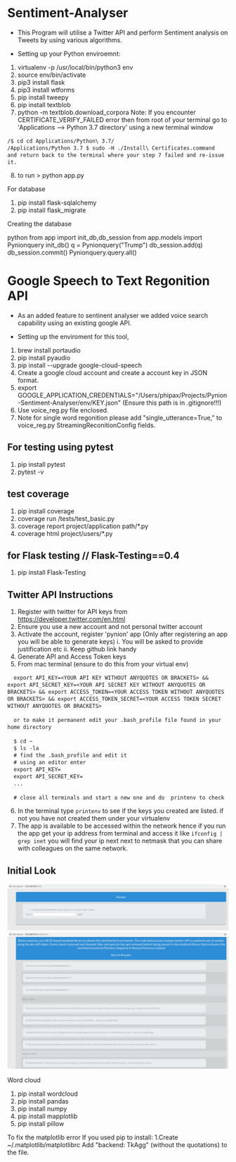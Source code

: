 # Sentiment-Analyser

- This Program will utilise a Twitter API and perform Sentiment analysis on Tweets by using various algorithms.

- Setting up your Python enviroemnt:
1. virtualenv -p /usr/local/bin/python3 env
2. source env/bin/activate
3. pip3 install flask
4. pip3 install wtforms
5. pip install tweepy
6. pip install textblob
7. python -m textblob.download_corpora
  Note: If you encounter CERTIFICATE_VERIFY_FAILED error then
  from root of your terminal go to 'Applications --> Python 3.7 directory' using a new terminal window
  ```
  /$ cd cd Applications/Python\ 3.7/
  /Applications/Python 3.7 $ sudo -H ./Install\ Certificates.command
  and return back to the terminal where your step 7 failed and re-issue it.
  ```
8. to run > python app.py


For database

1. pip install flask-sqlalchemy
2. pip install flask_migrate

Creating the database

python
from app import init_db,db_session
from app.models import Pynionquery
init_db()
q = Pynionquery("Trump")
db_session.add(q)
db_session.commit()
Pynionquery.query.all()

# Google Speech to Text Regonition API

- As an added feature to sentinent analyser we added voice search capability using an existing google API.

- Setting up the enviroment for this tool,

1. brew install portaudio
2. pip install pyaudio
3. pip install --upgrade google-cloud-speech
4. Create a google cloud account and create a account key in JSON format.
5. export GOOGLE_APPLICATION_CREDENTIALS="/Users/phipax/Projects/Pynion-Sentiment-Analyser/env/KEY.json"  (Ensure this path is in .gitignore!!!)
6. Use voice_reg.py file enclosed.
7. Note for single word regonition please add "single_utterance=True," to voice_reg.py StreamingReconitionConfig fields.


For testing using pytest
-------------------------
1. pip install pytest
2. pytest -v

test coverage
--------------
1. pip install coverage
2. coverage run /tests/test_basic.py
3. coverage report project/application path/*.py
4. coverage html project/users/*.py

for Flask testing // Flask-Testing==0.4
----------------------------------------
1. pip install Flask-Testing

Twitter API Instructions
------------------------
1. Register with twitter for API keys from https://developer.twitter.com/en.html
2. Ensure you use a new account and not personal twitter account
3. Activate the account, register 'pynion' app (Only after registering an app you will be able to generate keys)
  i. You will be asked to provide justification etc
  ii. Keep github link handy
4. Generate API and Access Token keys
5. From mac terminal (ensure to do this from your virtual env)
```
  export API_KEY=<YOUR API KEY WITHOUT ANYQUOTES OR BRACKETS> && export API_SECRET_KEY=<YOUR API SECRET KEY WITHOUT ANYQUOTES OR BRACKETS> && export ACCESS_TOKEN=<YOUR ACCESS TOKEN WITHOUT ANYQUOTES OR BRACKETS> && export ACCESS_TOKEN_SECRET=<YOUR ACCESS TOKEN SECRET WITHOUT ANYQUOTES OR BRACKETS>

  or to make it permanent edit your .bash_profile file found in your home directory

  $ cd ~
  $ ls -la
  # find the .bash_profile and edit it
  # using an editor enter
  export API_KEY=
  export API_SECRET_KEY=
  ...

  # close all terminals and start a new one and do  printenv to check

```
6. In the terminal type ```printenv``` to see if the keys you created are listed. if not you have not created them under your virtualenv
7. The app is available to be accessed within the network hence if you run the app get your ip address from terminal and access it like ```ifconfig | grep inet``` you will find your ip next next to netmask that you can share with colleagues on the same network.

Initial Look
-------------
![Initial Screen](Page1.png)
![Results Screen](Results.png)


Word cloud

1. pip install wordcloud
2. pip install pandas
3. pip install numpy
4. pip install mapplotlib
5. pip install pillow


To fix the matplotlib error
If you used pip to install:
1.Create ~/.matplotlib/matplotlibrc
Add "backend: TkAgg" (without the quotations) to the file.
